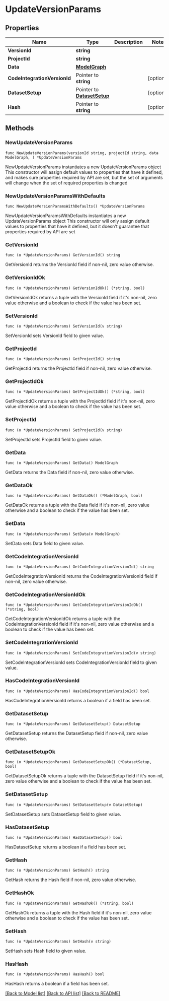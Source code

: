 # UpdateVersionParams

## Properties

Name | Type | Description | Notes
------------ | ------------- | ------------- | -------------
**VersionId** | **string** |  | 
**ProjectId** | **string** |  | 
**Data** | [**ModelGraph**](ModelGraph.md) |  | 
**CodeIntegrationVersionId** | Pointer to **string** |  | [optional] 
**DatasetSetup** | Pointer to [**DatasetSetup**](DatasetSetup.md) |  | [optional] 
**Hash** | Pointer to **string** |  | [optional] 

## Methods

### NewUpdateVersionParams

`func NewUpdateVersionParams(versionId string, projectId string, data ModelGraph, ) *UpdateVersionParams`

NewUpdateVersionParams instantiates a new UpdateVersionParams object
This constructor will assign default values to properties that have it defined,
and makes sure properties required by API are set, but the set of arguments
will change when the set of required properties is changed

### NewUpdateVersionParamsWithDefaults

`func NewUpdateVersionParamsWithDefaults() *UpdateVersionParams`

NewUpdateVersionParamsWithDefaults instantiates a new UpdateVersionParams object
This constructor will only assign default values to properties that have it defined,
but it doesn't guarantee that properties required by API are set

### GetVersionId

`func (o *UpdateVersionParams) GetVersionId() string`

GetVersionId returns the VersionId field if non-nil, zero value otherwise.

### GetVersionIdOk

`func (o *UpdateVersionParams) GetVersionIdOk() (*string, bool)`

GetVersionIdOk returns a tuple with the VersionId field if it's non-nil, zero value otherwise
and a boolean to check if the value has been set.

### SetVersionId

`func (o *UpdateVersionParams) SetVersionId(v string)`

SetVersionId sets VersionId field to given value.


### GetProjectId

`func (o *UpdateVersionParams) GetProjectId() string`

GetProjectId returns the ProjectId field if non-nil, zero value otherwise.

### GetProjectIdOk

`func (o *UpdateVersionParams) GetProjectIdOk() (*string, bool)`

GetProjectIdOk returns a tuple with the ProjectId field if it's non-nil, zero value otherwise
and a boolean to check if the value has been set.

### SetProjectId

`func (o *UpdateVersionParams) SetProjectId(v string)`

SetProjectId sets ProjectId field to given value.


### GetData

`func (o *UpdateVersionParams) GetData() ModelGraph`

GetData returns the Data field if non-nil, zero value otherwise.

### GetDataOk

`func (o *UpdateVersionParams) GetDataOk() (*ModelGraph, bool)`

GetDataOk returns a tuple with the Data field if it's non-nil, zero value otherwise
and a boolean to check if the value has been set.

### SetData

`func (o *UpdateVersionParams) SetData(v ModelGraph)`

SetData sets Data field to given value.


### GetCodeIntegrationVersionId

`func (o *UpdateVersionParams) GetCodeIntegrationVersionId() string`

GetCodeIntegrationVersionId returns the CodeIntegrationVersionId field if non-nil, zero value otherwise.

### GetCodeIntegrationVersionIdOk

`func (o *UpdateVersionParams) GetCodeIntegrationVersionIdOk() (*string, bool)`

GetCodeIntegrationVersionIdOk returns a tuple with the CodeIntegrationVersionId field if it's non-nil, zero value otherwise
and a boolean to check if the value has been set.

### SetCodeIntegrationVersionId

`func (o *UpdateVersionParams) SetCodeIntegrationVersionId(v string)`

SetCodeIntegrationVersionId sets CodeIntegrationVersionId field to given value.

### HasCodeIntegrationVersionId

`func (o *UpdateVersionParams) HasCodeIntegrationVersionId() bool`

HasCodeIntegrationVersionId returns a boolean if a field has been set.

### GetDatasetSetup

`func (o *UpdateVersionParams) GetDatasetSetup() DatasetSetup`

GetDatasetSetup returns the DatasetSetup field if non-nil, zero value otherwise.

### GetDatasetSetupOk

`func (o *UpdateVersionParams) GetDatasetSetupOk() (*DatasetSetup, bool)`

GetDatasetSetupOk returns a tuple with the DatasetSetup field if it's non-nil, zero value otherwise
and a boolean to check if the value has been set.

### SetDatasetSetup

`func (o *UpdateVersionParams) SetDatasetSetup(v DatasetSetup)`

SetDatasetSetup sets DatasetSetup field to given value.

### HasDatasetSetup

`func (o *UpdateVersionParams) HasDatasetSetup() bool`

HasDatasetSetup returns a boolean if a field has been set.

### GetHash

`func (o *UpdateVersionParams) GetHash() string`

GetHash returns the Hash field if non-nil, zero value otherwise.

### GetHashOk

`func (o *UpdateVersionParams) GetHashOk() (*string, bool)`

GetHashOk returns a tuple with the Hash field if it's non-nil, zero value otherwise
and a boolean to check if the value has been set.

### SetHash

`func (o *UpdateVersionParams) SetHash(v string)`

SetHash sets Hash field to given value.

### HasHash

`func (o *UpdateVersionParams) HasHash() bool`

HasHash returns a boolean if a field has been set.


[[Back to Model list]](../README.md#documentation-for-models) [[Back to API list]](../README.md#documentation-for-api-endpoints) [[Back to README]](../README.md)


